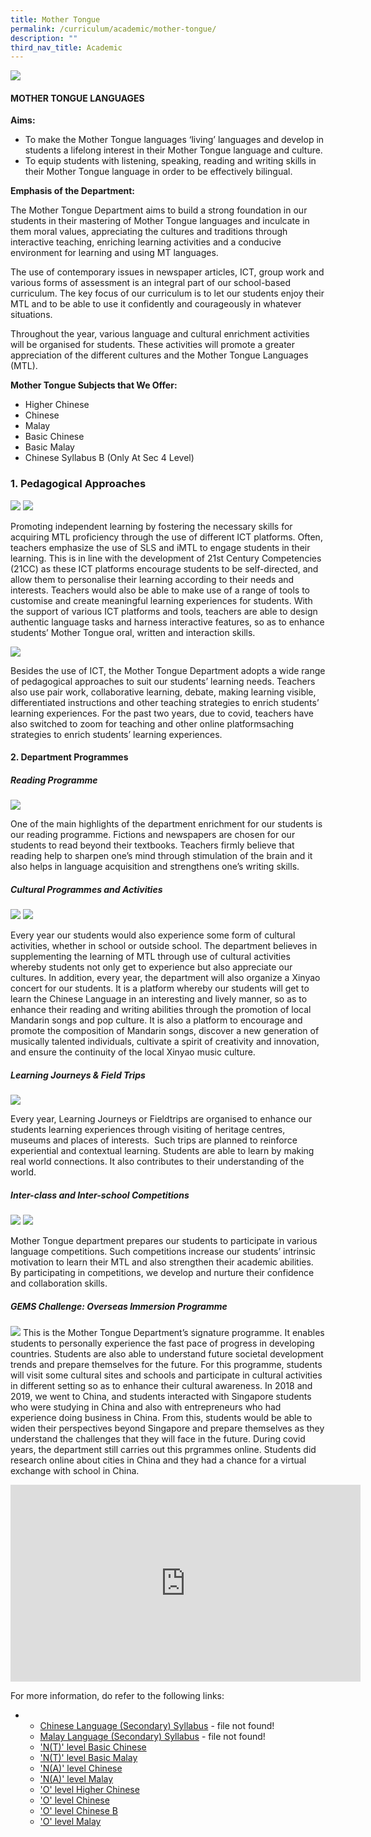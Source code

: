 ```yaml
---
title: Mother Tongue
permalink: /curriculum/academic/mother-tongue/
description: ""
third_nav_title: Academic
---
```

![](/images/Mother%20Tongue%20Languages%20copy.jpg)

#### MOTHER TONGUE LANGUAGES

**Aims:**
*   To make the Mother Tongue languages ‘living’ languages and develop in students a lifelong interest in their Mother Tongue language and culture.
*   To equip students with listening, speaking, reading and writing skills in their Mother Tongue language in order to be effectively bilingual.
 

**Emphasis of the Department:**

The Mother Tongue Department aims to build a strong foundation in our students in their mastering of Mother Tongue languages and inculcate in them moral values, appreciating the cultures and traditions through interactive teaching, enriching learning activities and a conducive environment for learning and using MT languages.

The use of contemporary issues in newspaper articles, ICT, group work and various forms of assessment is an integral part of our school-based curriculum. The key focus of our curriculum is to let our students enjoy their MTL and to be able to use it confidently and courageously in whatever situations.

Throughout the year, various language and cultural enrichment activities will be organised for students. These activities will promote a greater appreciation of the different cultures and the Mother Tongue Languages (MTL).


**Mother Tongue Subjects that We Offer:**

* Higher Chinese   
* Chinese   
* Malay   
* Basic Chinese    
* Basic Malay   
* Chinese Syllabus B (Only At Sec 4 Level)

### 1. Pedagogical Approaches

![](/images/Pedagogical-Approach-1.jpg)
![](/images/Pedagogical-Approach-2.jpg)

Promoting independent learning by fostering the necessary skills for acquiring MTL proficiency through the use of different ICT platforms. Often, teachers emphasize the use of SLS and iMTL to engage students in their learning. This is in line with the development of 21st Century Competencies (21CC) as these ICT platforms encourage students to be self-directed, and allow them to personalise their learning according to their needs and interests. Teachers would also be able to make use of a range of tools to customise and create meaningful learning experiences for students. With the support of various ICT platforms and tools, teachers are able to design authentic language tasks and harness interactive features, so as to enhance students’ Mother Tongue oral, written and interaction skills.

![](/images/2022%20MT.jpg)

Besides the use of ICT, the Mother Tongue Department adopts a wide range of pedagogical approaches to suit our students’ learning needs. Teachers also use pair work, collaborative learning, debate, making learning visible, differentiated instructions and other teaching strategies to enrich students’ learning experiences. For the past two years, due to covid, teachers have also switched to zoom for teaching and other online platformsaching strategies to enrich students’ learning experiences.


#### 2. Department Programmes

##### Reading Programme

![](/images/Reading-Programme-1.png)

One of the main highlights of the department enrichment for our students is our reading programme. Fictions and newspapers are chosen for our students to read beyond their textbooks. Teachers firmly believe that reading help to sharpen one’s mind through stimulation of the brain and it also helps in language acquisition and strengthens one’s writing skills.

##### Cultural Programmes and Activities

![](/images/Cultural%20Programmes%20and%20Activities.png)
![](/images/2022%20XY%20MT.jpg)

Every year our students would also experience some form of cultural activities, whether in school or outside school. The department believes in supplementing the learning of MTL through use of cultural activities whereby students not only get to experience but also appreciate our cultures. In addition, every year, the department will also organize a Xinyao concert for our students. It is a platform whereby our students will get to learn the Chinese Language in an interesting and lively manner, so as to enhance their reading and writing abilities through the promotion of local Mandarin songs and pop culture. It is also a platform to encourage and promote the composition of Mandarin songs, discover a new generation of musically talented individuals, cultivate a spirit of creativity and innovation, and ensure the continuity of the local Xinyao music culture.


##### Learning Journeys & Field Trips

![](/images/Learning%20Journeys%20&%20Field%20Trips.png)

Every year, Learning Journeys or Fieldtrips are organised to enhance our students learning experiences through visiting of heritage centres, museums and places of interests.  Such trips are planned to reinforce experiential and contextual learning. Students are able to learn by making real world connections. It also contributes to their understanding of the world.


##### Inter-class and Inter-school Competitions

![](/images/Inter-class%20and%20Inter-school%20Competitions.png)
![](/images/2022%20MT_Page_2.jpg)

Mother Tongue department prepares our students to participate in various language competitions. Such competitions increase our students’ intrinsic motivation to learn their MTL and also strengthen their academic abilities. By participating in competitions, we develop and nurture their confidence and collaboration skills.

##### GEMS Challenge: Overseas Immersion Programme
![](/images/GEMS%20Challenge:%20Overseas%20Immersion%20Programme.png)
This is the Mother Tongue Department’s signature programme. It enables students to personally experience the fast pace of progress in developing countries. Students are also able to understand future societal development trends and prepare themselves for the future. For this programme, students will visit some cultural sites and schools and participate in cultural activities in different setting so as to enhance their cultural awareness. In 2018 and 2019, we went to China, and students interacted with Singapore students who were studying in China and also with entrepreneurs who had experience doing business in China. From this, students would be able to widen their perspectives beyond Singapore and prepare themselves as they understand the challenges that they will face in the future. During covid years, the department still carries out this prgrammes online. Students did research online about cities in China and they had a chance for a virtual exchange with school in China.




<iframe width="560" height="315" src="https://www.youtube.com/embed/ZZdnlYvFjFk" title="YouTube video player" frameborder="0" allow="accelerometer; autoplay; clipboard-write; encrypted-media; gyroscope; picture-in-picture" allowfullscreen></iframe>


For more information, do refer to the following links:

*   *   [Chinese Language (Secondary) Syllabus](https://www.moe.gov.sg/docs/default-source/document/education/syllabuses/mother-tongue-languages/files/chinese-secondary-2011.pdf) - file not found!
    *   [Malay Language (Secondary) Syllabus](https://www.moe.gov.sg/docs/default-source/document/education/syllabuses/mother-tongue-languages/files/malay-secondary-2011.pdf) - file not found!
    *   ['N(T)' level Basic Chinese](/files/1202_y22_sy.pdf)
    *   ['N(T)' level Basic Malay](/files/1203_y22_sy.pdf)
    *   ['N(A)' level Chinese](/files/1196_y22_sy.pdf)
    *   ['N(A)' level Malay](/files/1197_y22_sy.pdf)
    *   ['O' level Higher Chinese](/files/1116_y22_sy.pdf)
    *   ['O' level Chinese](/files/1160_y22_sy.pdf)
    *   ['O' level Chinese B](/files/1153_y22_sy.pdf)
    *   ['O' level Malay](/files/1148_y22_sy.pdf)